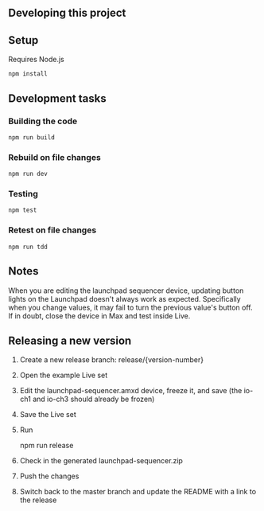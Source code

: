 ## Developing this project

## Setup

Requires Node.js

    npm install


## Development tasks

### Building the code

    npm run build

### Rebuild on file changes

    npm run dev

### Testing

    npm test

### Retest on file changes

    npm run tdd


## Notes

When you are editing the launchpad sequencer device, updating button lights on the Launchpad doesn't always work as expected. Specifically when you change values, it may fail to turn the previous value's button off. If in doubt, close the device in Max and test inside Live.


## Releasing a new version

1. Create a new release branch: release/{version-number}
2. Open the example Live set
3. Edit the launchpad-sequencer.amxd device, freeze it, and save (the io-ch1 and io-ch3 should already be frozen)
4. Save the Live set
5. Run

      npm run release

6. Check in the generated launchpad-sequencer.zip
7. Push the changes
8. Switch back to the master branch and update the README with a link to the release
